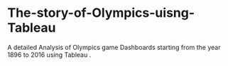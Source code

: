 # The-story-of-Olympics-uisng-Tableau

A detailed Analysis of Olympics game Dashboards starting from the year 1896 to 2016 using Tableau . 
